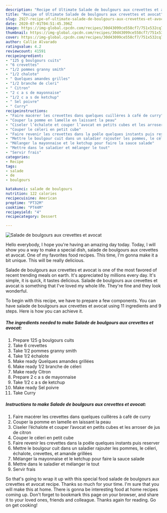 ```yaml
---
description: "Recipe of Ultimate Salade de boulgours aux crevettes et avocat"
title: "Recipe of Ultimate Salade de boulgours aux crevettes et avocat"
slug: 2927-recipe-of-ultimate-salade-de-boulgours-aux-crevettes-et-avocat
date: 2020-07-01T04:51:45.396Z
image: https://img-global.cpcdn.com/recipes/30d43099ce558cf7/751x532cq70/salade-de-boulgours-aux-crevettes-et-avocat-photo-principale-de-la-recette.jpg
thumbnail: https://img-global.cpcdn.com/recipes/30d43099ce558cf7/751x532cq70/salade-de-boulgours-aux-crevettes-et-avocat-photo-principale-de-la-recette.jpg
cover: https://img-global.cpcdn.com/recipes/30d43099ce558cf7/751x532cq70/salade-de-boulgours-aux-crevettes-et-avocat-photo-principale-de-la-recette.jpg
author: Callie Alvarado
ratingvalue: 4.2
reviewcount: 41591
recipeingredient:
- "125 g boulgours cuits"
- "6 crevettes"
- "1/2 pommes granny smith"
- "1/2 chalote"
- " Quelques amandes grilles"
- "1/2 branche de cleri"
- " Citron"
- "2 c a s de mayonnaise"
- "1/2 c a s de ketchup"
- " Sel poivre"
- " Curry"
recipeinstructions:
- "Faire macérer les crevettes dans quelques cuillères à café de curry"
- "Couper la pomme en lamelle en laissant la peau"
- "Ciseler l’échalote et couper l’avocat en petits cubes et les arroser de jus de citron"
- "Couper le céleri en petit cube"
- "Faire revenir les crevettes dans la poêle quelques instants puis reserver"
- "Mettre le boulgour cuit dans un saladier rajouter les pommes, le céleri, échalote, crevettes, et amande grillées"
- "Mélanger la mayonnaise et le ketchup pour faire la sauce salade"
- "Mettre dans le saladier et mélanger le tout"
- "Servir frais"
categories:
- Recipe
tags:
- salade
- de
- boulgours

katakunci: salade de boulgours 
nutrition: 122 calories
recipecuisine: American
preptime: "PT32M"
cooktime: "PT44M"
recipeyield: "4"
recipecategory: Dessert

---
```



![Salade de boulgours aux crevettes et avocat](https://img-global.cpcdn.com/recipes/30d43099ce558cf7/751x532cq70/salade-de-boulgours-aux-crevettes-et-avocat-photo-principale-de-la-recette.jpg)

Hello everybody, I hope you're having an amazing day today. Today, I will show you a way to make a special dish, salade de boulgours aux crevettes et avocat. One of my favorites food recipes. This time, I'm gonna make it a bit unique. This will be really delicious.

Salade de boulgours aux crevettes et avocat is one of the most favored of recent trending meals on earth. It's appreciated by millions every day. It's simple, it is quick, it tastes delicious. Salade de boulgours aux crevettes et avocat is something that I've loved my whole life. They're fine and they look wonderful.




To begin with this recipe, we have to prepare a few components. You can have salade de boulgours aux crevettes et avocat using 11 ingredients and 9 steps. Here is how you can achieve it.

<!--inarticleads1-->

##### The ingredients needed to make Salade de boulgours aux crevettes et avocat:

1. Prepare 125 g boulgours cuits
1. Take 6 crevettes
1. Take 1/2 pommes granny smith
1. Take 1/2 échalote
1. Make ready  Quelques amandes grillées
1. Make ready 1/2 branche de céleri
1. Make ready  Citron
1. Prepare 2 c a s de mayonnaise
1. Take 1/2 c a s de ketchup
1. Make ready  Sel poivre
1. Take  Curry




<!--inarticleads2-->

##### Instructions to make Salade de boulgours aux crevettes et avocat:

1. Faire macérer les crevettes dans quelques cuillères à café de curry
1. Couper la pomme en lamelle en laissant la peau
1. Ciseler l’échalote et couper l’avocat en petits cubes et les arroser de jus de citron
1. Couper le céleri en petit cube
1. Faire revenir les crevettes dans la poêle quelques instants puis reserver
1. Mettre le boulgour cuit dans un saladier rajouter les pommes, le céleri, échalote, crevettes, et amande grillées
1. Mélanger la mayonnaise et le ketchup pour faire la sauce salade
1. Mettre dans le saladier et mélanger le tout
1. Servir frais




So that's going to wrap it up with this special food salade de boulgours aux crevettes et avocat recipe. Thanks so much for your time. I'm sure that you will make this at home. There is gonna be interesting food at home recipes coming up. Don't forget to bookmark this page on your browser, and share it to your loved ones, friends and colleague. Thanks again for reading. Go on get cooking!

